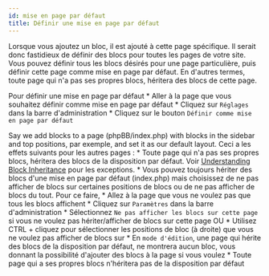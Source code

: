 ```yaml
---
id: mise en page par défaut
title: Définir une mise en page par défaut
---
```


Lorsque vous ajoutez un bloc, il est ajouté à cette page spécifique. Il serait donc fastidieux de définir des blocs pour toutes les pages de votre site. Vous pouvez définir tous les blocs désirés pour une page particulière, puis définir cette page comme mise en page par défaut. En d'autres termes, toute page qui n'a pas ses propres blocs, héritera des blocs de cette page.

Pour définir une mise en page par défaut * Aller à la page que vous souhaitez définir comme mise en page par défaut * Cliquez sur `Réglages` dans la barre d'administration * Cliquez sur le bouton `Définir comme mise en page par défaut`

Say we add blocks to a page (phpBB/index.php) with blocks in the sidebar and top positions, par exemple, and set it as our default layout. Ceci a les effets suivants pour les autres pages : * Toute page qui n'a pas ses propres blocs, héritera des blocs de la disposition par défaut. Voir [Understanding Block Inheritance](./blocks-inheritance.md) pour les exceptions. * Vous pouvez toujours hériter des blocs d'une mise en page par défaut (index.php) mais choisissez de ne pas afficher de blocs sur certaines positions de blocs ou de ne pas afficher de blocs du tout. Pour ce faire, * Allez à la page que vous ne voulez pas que tous les blocs affichent * Cliquez sur `Paramètres` dans la barre d'administration * Sélectionnez `Ne pas afficher les blocs sur cette page` si vous ne voulez pas hériter/afficher de blocs sur cette page OU * Utilisez CTRL + cliquez pour sélectionner les positions de bloc (à droite) que vous ne voulez pas afficher de blocs sur * En `mode d'édition`, une page qui hérite des blocs de la disposition par défaut, ne montrera aucun bloc, vous donnant la possibilité d'ajouter des blocs à la page si vous voulez * Toute page qui a ses propres blocs n'héritera pas de la disposition par défaut